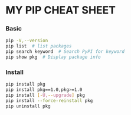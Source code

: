 # MY PIP CHEAT SHEET

### Basic
```sh
pip -V,--version
pip list  # list packages
pip search keyword  # Search PyPI for keyword
pip show pkg  # Display package info
```

### Install

``` sh
pip install pkg
pip install pkg==1.0,pkg>=1.0
pip install [-U,--upgrade] pkg
pip install --force-reinstall pkg
pip uninstall pkg
```

